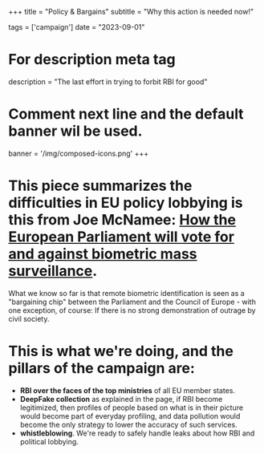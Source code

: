 +++
title = "Policy & Bargains"
subtitle = "Why this action is needed now!"

tags = ['campaign']
date = "2023-09-01"

# For description meta tag
description = "The last effort in trying to forbit RBI for good"

# Comment next line and the default banner wil be used.
banner = '/img/composed-icons.png'
+++

# This piece summarizes the difficulties in EU policy lobbying is this from Joe McNamee: [How the European Parliament will vote for and against biometric mass surveillance](https://www.linkedin.com/pulse/how-european-parliament-vote-against-biometric-mass-joe-mcnamee).

What we know so far is that remote biometric identification is seen as a "bargaining chip" between the Parliament and the Council of Europe - with one exception, of course: If there is no strong demonstration of outrage by civil society.

# This is what we're doing, and the pillars of the campaign are:

* **RBI over the faces of the top ministries** of all EU member states.
* **DeepFake collection** as explained in the page, if RBI become legitimized, then profiles of people based on what is in their picture would become part of everyday profiling, and data pollution would become the only strategy to lower the accuracy of such services.
* **whistleblowing**. We're ready to safely handle leaks about how RBI and political lobbying.
